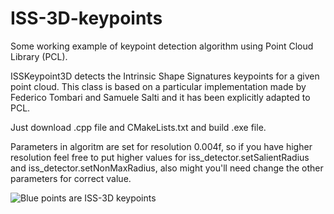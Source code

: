 # ISS-3D-keypoints
Some working example of keypoint detection algorithm using Point Cloud Library (PCL).

ISSKeypoint3D detects the Intrinsic Shape Signatures keypoints for a given point cloud.
This class is based on a particular implementation made by Federico Tombari and Samuele Salti and it has been explicitly adapted to PCL.

Just download .cpp file and CMakeLists.txt and build .exe file. 

Parameters in algoritm are set for resolution 0.004f, so if you have higher resolution feel free to put higher values for iss_detector.setSalientRadius and iss_detector.setNonMaxRadius, also might you'll need change the other parameters for correct value.

![Blue points are ISS-3D keypoints](https://i.imgur.com/xzk97Tr.jpg)


      
